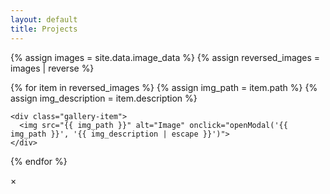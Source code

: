 ```yaml
---
layout: default
title: Projects
---
```


<div class="gallery-container">
  {% assign images = site.data.image_data %}
  {% assign reversed_images = images | reverse %}

  {% for item in reversed_images %}
    {% assign img_path = item.path %}
    {% assign img_description = item.description %}

    <div class="gallery-item">
      <img src="{{ img_path }}" alt="Image" onclick="openModal('{{ img_path }}', '{{ img_description | escape }}')">
    </div>
  {% endfor %}
</div>

<!-- Fullscreen Modal -->
<div id="imageModal">
  <span onclick="closeModal()">&times;</span>
  <div id="modalContent">
    <img id="modalImage">
    <div id="modalDescription"></div>
  </div>
</div>

<script>
function openModal(src, desc) {
    var modal = document.getElementById("imageModal");
    var modalImg = document.getElementById("modalImage");
    var modalDesc = document.getElementById("modalDescription");
    
    modal.style.display = "block";
    modalImg.src = src;
    modalDesc.innerHTML = desc || "No description available."; // Use innerHTML to allow HTML content
}

function closeModal() {
    var modal = document.getElementById("imageModal");
    modal.style.display = "none";
}

// Close the modal when clicking outside the image
document.getElementById("imageModal").addEventListener('click', function(event) {
    // Check if the click is outside the image
    if (event.target === this) {
        closeModal();
    }
});
</script>

